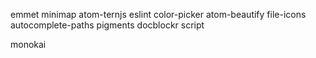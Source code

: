 emmet
minimap
atom-ternjs
eslint
color-picker
atom-beautify
file-icons
autocomplete-paths
pigments
docblockr
script

monokai
